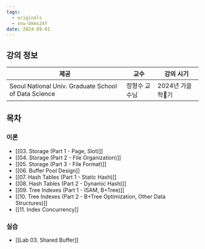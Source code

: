 ```yaml
---
tags:
  - originals
  - snu-bkms24f
date: 2024-09-01
---
```

## 강의 정보

| 제공                                                   | 교수      | 강의 시기       |
| ---------------------------------------------------- | ------- | ----------- |
| Seoul National Univ. Graduate School of Data Science | 정형수 교수님 | 2024년 가을학기 |

## 목차

### 이론

- [[03. Storage (Part 1 - Page, Slot)]]
- [[04. Storage (Part 2 - File Organization)]]
- [[05. Storage (Part 3 - File Format)]]
- [[06. Buffer Pool Design]]
- [[07. Hash Tables (Part 1 - Static Hash)]]
- [[08. Hash Tables (Part 2 - Dynamic Hash)]]
- [[09. Tree Indexes (Part 1 - ISAM, B+Tree)]]
- [[10. Tree Indexes (Part 2 - B+Tree Optimization, Other Data Structures)]]
- [[11. Index Concurrency]]

### 실습

- [[Lab 03. Shared Buffer]]